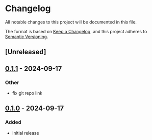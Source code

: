 # Changelog

All notable changes to this project will be documented in this file.

The format is based on [Keep a Changelog](https://keepachangelog.com/en/1.0.0/),
and this project adheres to [Semantic Versioning](https://semver.org/spec/v2.0.0.html).

## [Unreleased]

## [0.1.1](https://github.com/rars/n3rgy_consumer_api_client/compare/v0.1.0...v0.1.1) - 2024-09-17

### Other

- fix git repo link

## [0.1.0](https://github.com/rars/n3rgy_consumer_api_client/releases/tag/v0.1.0) - 2024-09-17

### Added

- initial release
